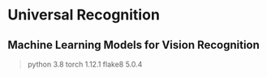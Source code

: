 # Universal Recognition

## Machine Learning Models for Vision Recognition

>python 3.8
>torch 1.12.1
>flake8 5.0.4
